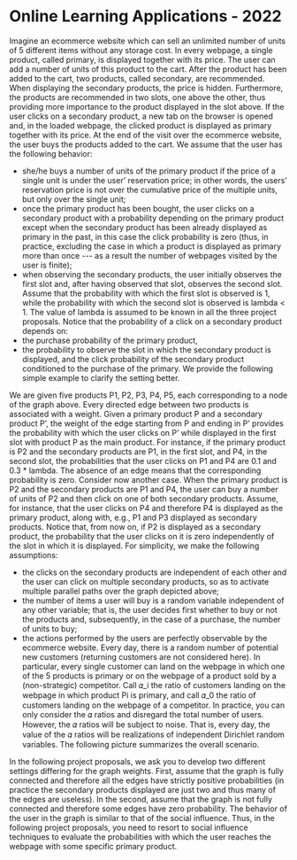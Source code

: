 # Online Learning Applications - 2022
Imagine an ecommerce website which can sell an unlimited number of units of 5 different items without any storage cost.
In every webpage, a single product, called primary, is displayed together with its price. The user can add a number of units of this product to the cart. After the product has been added to the cart, two products, called secondary, are recommended. When displaying the secondary products, the price is hidden. Furthermore, the products are recommended in two slots, one above the other, thus providing more importance to the product displayed in the slot above. If the user clicks on a secondary product, a new tab on the browser is opened and, in the loaded webpage, the clicked product is displayed as primary together with its price. At the end of the visit over the ecommerce website, the user buys the products added to the cart.
We assume that the user has the following behavior:
* she/he buys a number of units of the primary product if the price of a single unit is under the user’ reservation price; in other words, the users’ reservation price is not over the cumulative price of the multiple units, but only over the single unit;
* once the primary product has been bought, the user clicks on a secondary product with a probability depending on the primary product except when the secondary product has been already displayed as primary in the past, in this case the click probability is zero (thus, in practice, excluding the case in which a product is displayed as primary more than once --- as a result the number of webpages visited by the user is finite);
* when observing the secondary products, the user initially observes the first slot and, after having observed that slot, observes the second slot. Assume that the probability with which the first slot is observed is 1, while the probability with which the second slot is observed is lambda < 1. The value of lambda is assumed to be known in all the three project proposals.
Notice that the probability of a click on a secondary product depends on:
* the purchase probability of the primary product,
* the probability to observe the slot in which the secondary product is displayed, and the click probability of the secondary product conditioned to the purchase of the primary.
We provide the following simple example to clarify the setting better.

We are given five products P1, P2, P3, P4, P5, each corresponding to a node of the graph above. Every directed edge between two products is associated with a weight. Given a primary product P and a secondary product P’, the weight of the edge starting from P and ending in P’ provides the probability with which the user clicks on P’ while displayed in the first slot with product P as the main product. For instance, if the primary product is P2 and the secondary products are P1, in the first slot, and P4, in the second slot, the probabilities that the user clicks on P1 and P4 are 0.1 and 0.3 * lambda. The absence of an edge means that the corresponding probability is zero. Consider now another case. When the primary product is P2 and the secondary products are P1 and P4, the user can buy a number of units of P2 and then click on one of both secondary products. Assume, for instance, that the user clicks on P4 and therefore P4 is displayed as the primary product, along with, e.g., P1 and P3 displayed as secondary products. Notice that, from now on, if P2 is displayed as a secondary product, the probability that the user clicks on it is zero independently of the slot in which it is displayed.
For simplicity, we make the following assumptions:
* the clicks on the secondary products are independent of each other and the user can click on multiple secondary products, so as to activate multiple parallel paths over the graph depicted above;
* the number of items a user will buy is a random variable independent of any other variable; that is, the user decides first whether to buy or not the products and, subsequently, in the case of a purchase, the number of units to buy;
* the actions performed by the users are perfectly observable by the ecommerce website.
Every day, there is a random number of potential new customers (returning customers are not considered here). In particular, every single customer can land on the webpage in which one of the 5 products is primary or on the webpage of a product sold by a (non-strategic) competitor. Call 𝛼_i the ratio of customers landing on the webpage in which product Pi is primary, and call 𝛼_0 the ratio of customers landing on the webpage of a competitor. In practice, you can only consider the 𝛼 ratios and disregard the total number of users. However, the 𝛼 ratios will be subject to noise. That is, every day, the value of the 𝛼 ratios will be realizations of independent Dirichlet random variables.
The following picture summarizes the overall scenario.

In the following project proposals, we ask you to develop two different settings differing for the graph weights. First, assume that the graph is fully connected and therefore all the edges have strictly positive probabilities (in practice the secondary products displayed are just two and thus many of the edges are useless). In the second, assume that the graph is not fully connected and therefore some edges have zero probability.
The behavior of the user in the graph is similar to that of the social influence. Thus, in the following project proposals, you need to resort to social influence techniques to evaluate the probabilities with which the user reaches the webpage with some specific primary product.
